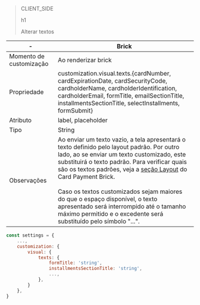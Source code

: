 > CLIENT_SIDE
>
> h1
>
> Alterar textos

| - | Brick |
|--- |--- |
| Momento de customização | Ao renderizar brick |
| Propriedade | customization.visual.texts.{cardNumber, cardExpirationDate, cardSecurityCode, cardholderName, cardholderIdentification, cardholderEmail, formTitle, emailSectionTitle, installmentsSectionTitle, selectInstallments, formSubmit} |
| Atributo | label, placeholder |
| Tipo | String |
| Observações | Ao enviar um texto vazio, a tela apresentará o texto definido pelo layout padrão. Por outro lado, ao se enviar um texto customizado, este substituirá o texto padrão. Para verificar quais são os textos padrões, veja a [seção Layout](/developers/pt/docs/checkout-bricks/card-payment-brick/introduction) do Card Payment Brick. <br> <br> Caso os textos customizados sejam maiores do que o espaço disponível, o texto apresentado será interrompido até o tamanho máximo permitido e o excedente será substituído pelo símbolo "...". |

```javascript
const settings = {
    ...,
    customization: {
        visual: {
            texts: {
                formTitle: 'string',
                installmentsSectionTitle: 'string',
                ...,
            },
        }
    },
}
```